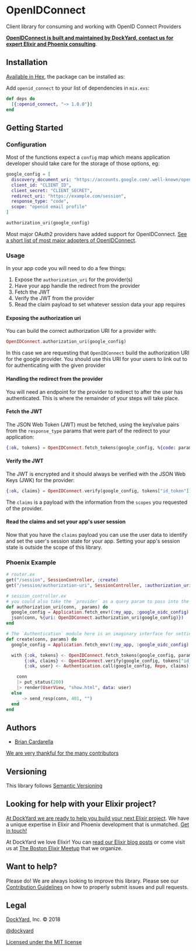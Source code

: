 # OpenIDConnect

Client library for consuming and working with OpenID Connect Providers

**[OpenIDConnect is built and maintained by DockYard, contact us for expert Elixir and Phoenix consulting](https://dockyard.com/phoenix-consulting)**.

## Installation

[Available in Hex](https://hex.pm/packages/openid_connect), the package can be installed as:

Add `openid_connect` to your list of dependencies in `mix.exs`:

```elixir
def deps do
  [{:openid_connect, "~> 1.0.0"}]
end
```

## Getting Started

### Configuration

Most of the functions expect a `config` map which means application developer should take care for the storage of those options, eg:

```elixir
google_config = [
  discovery_document_uri: "https://accounts.google.com/.well-known/openid-configuration",
  client_id: "CLIENT_ID",
  client_secret: "CLIENT_SECRET",
  redirect_uri: "https://example.com/session",
  response_type: "code",
  scope: "openid email profile"
]

authorization_uri(google_config)
```

Most major OAuth2 providers have added support for OpenIDConnect. [See a short list of most major adopters of OpenIDConnect](https://en.wikipedia.org/wiki/List_of_OAuth_providers).

### Usage

In your app code you will need to do a few things:

1. Expose the `authorization_uri` for the provider(s)
2. Have your app handle the redirect from the provider
3. Fetch the JWT
4. Verify the JWT from the provider
5. Read the claim payload to set whatever session data your app requires

#### Exposing the authorization uri

You can build the correct authorization URI for a provider with:

```elixir
OpenIDConnect.authorization_uri(google_config)
```

In this case we are requesting that `OpenIDConnect` build the authorization URI for
the google provider. You should use this URI for your users to link out to for
authenticating with the given provider

#### Handling the redirect from the provider

You will need an endpoint for the provider to redirect to after the user has authenticated. This
is where the remainder of your steps will take place.

#### Fetch the JWT

The JSON Web Token (JWT) must be fetched, using the key/value pairs from the `response_type` params that were
part of the redirect to your application:

```elixir
{:ok, tokens} = OpenIDConnect.fetch_tokens(google_config, %{code: params["code"]})
```

#### Verify the JWT

The JWT is encrypted and it should always be verified with the JSON Web Keys (JWK) for the provider:

```elixir
{:ok, claims} = OpenIDConnect.verify(google_config, tokens["id_token"])
```

The `claims` is a payload with the information from the `scopes` you requested of the provider.

#### Read the claims and set your app's user session

Now that you have the `claims` payload you can use the user data to identify and set the user's session state for your app.
Setting your app's session state is outside the scope of this library.

### Phoenix Example

```elixir
# router.ex
get("/session", SessionController, :create)
get("/session/authorization-uri", SessionController, :authorization_uri)

# session_controller.ex
# you could also take the `provider` as a query param to pass into the function
def authorization_uri(conn, _params) do
  google_config = Application.fetch_env!(:my_app, :google_oidc_config)
  json(conn, %{uri: OpenIDConnect.authorization_uri(google_config)})
end

# The `Authentication` module here is an imaginary interface for setting session state
def create(conn, params) do
  google_config = Application.fetch_env!(:my_app, :google_oidc_config)

  with {:ok, tokens} <- OpenIDConnect.fetch_tokens(google_config, params["code"]),
       {:ok, claims} <- OpenIDConnect.verify(google_config, tokens["id_token"]),
       {:ok, user} <- Authentication.call(google_config, Repo, claims) do

    conn
    |> put_status(200)
    |> render(UserView, "show.html", data: user)
  else
    _ -> send_resp(conn, 401, "")
  end
end
```

## Authors

- [Brian Cardarella](http://twitter.com/bcardarella)

[We are very thankful for the many contributors](https://github.com/dockyard/openid_connect/graphs/contributors)

## Versioning

This library follows [Semantic Versioning](http://semver.org)

## Looking for help with your Elixir project?

[At DockYard we are ready to help you build your next Elixir project](https://dockyard.com/phoenix-consulting). We have a unique expertise in Elixir and Phoenix development that is unmatched. [Get in touch!](https://dockyard.com/contact/hire-us)

At DockYard we love Elixir! You can [read our Elixir blog posts](https://dockyard.com/blog/categories/elixir)
or come visit us at [The Boston Elixir Meetup](http://www.meetup.com/Boston-Elixir/) that we organize.

## Want to help?

Please do! We are always looking to improve this library. Please see our
[Contribution Guidelines](https://github.com/dockyard/openid_connect/blob/master/CONTRIBUTING.md)
on how to properly submit issues and pull requests.

## Legal

[DockYard](http://dockyard.com/), Inc. &copy; 2018

[@dockyard](http://twitter.com/dockyard)

[Licensed under the MIT license](http://www.opensource.org/licenses/mit-license.php)
